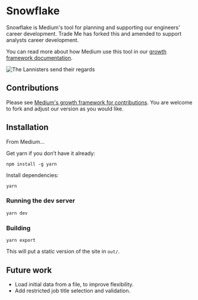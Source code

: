 # Snowflake

Snowflake is Medium's tool for planning and supporting our engineers' career development. Trade Me has forked this and amended to support analysts career development. 

You can read more about how Medium use this tool in our [growth framework documentation](https://medium.com/s/engineering-growth-framework).

![The Lannisters send their regards](https://i.imgur.com/e9DYLBr.png)

## Contributions

Please see [Medium's growth framework for contributions](https://github.com/Medium/snowflake). You are welcome to fork and adjust our version as you would like.

## Installation

From Medium...

Get yarn if you don’t have it already:

`npm install -g yarn`

Install dependencies:

`yarn`

### Running the dev server

`yarn dev`

### Building

`yarn export`

This will put a static version of the site in `out/`.

## Future work

* Load initial data from a file, to improve flexibility.
* Add restricted job title selection and validation.
